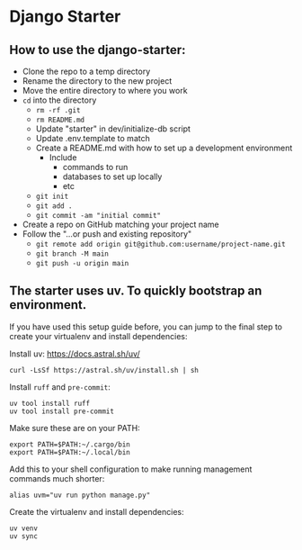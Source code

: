 # Django Starter

## How to use the django-starter:

- Clone the repo to a temp directory
- Rename the directory to the new project
- Move the entire directory to where you work
- `cd` into the directory
	- `rm -rf .git`
	- `rm README.md`
    - Update "starter" in dev/initialize-db script
    - Update .env.template to match
    - Create a README.md with how to set up a development environment
      - Include
        - commands to run
        - databases to set up locally
        - etc
    - `git init`
    - `git add .`
    - `git commit -am "initial commit"`
- Create a repo on GitHub matching your project name
- Follow the "...or push and existing repository"
	- `git remote add origin git@github.com:username/project-name.git`
	- `git branch -M main`
	- `git push -u origin main`

## The starter uses uv. To quickly bootstrap an environment.
If you have used this setup guide before, you can jump to the final step to create your virtualenv
and install dependencies:

Install uv:
https://docs.astral.sh/uv/

```shell
curl -LsSf https://astral.sh/uv/install.sh | sh
```

Install `ruff` and `pre-commit`:
```shell
uv tool install ruff
uv tool install pre-commit
```

Make sure these are on your PATH:
```shell
export PATH=$PATH:~/.cargo/bin
export PATH=$PATH:~/.local/bin
```

Add this to your shell configuration to make running management commands much shorter:
```shell
alias uvm="uv run python manage.py"
```

Create the virtualenv and install dependencies:
```shell
uv venv
uv sync
```